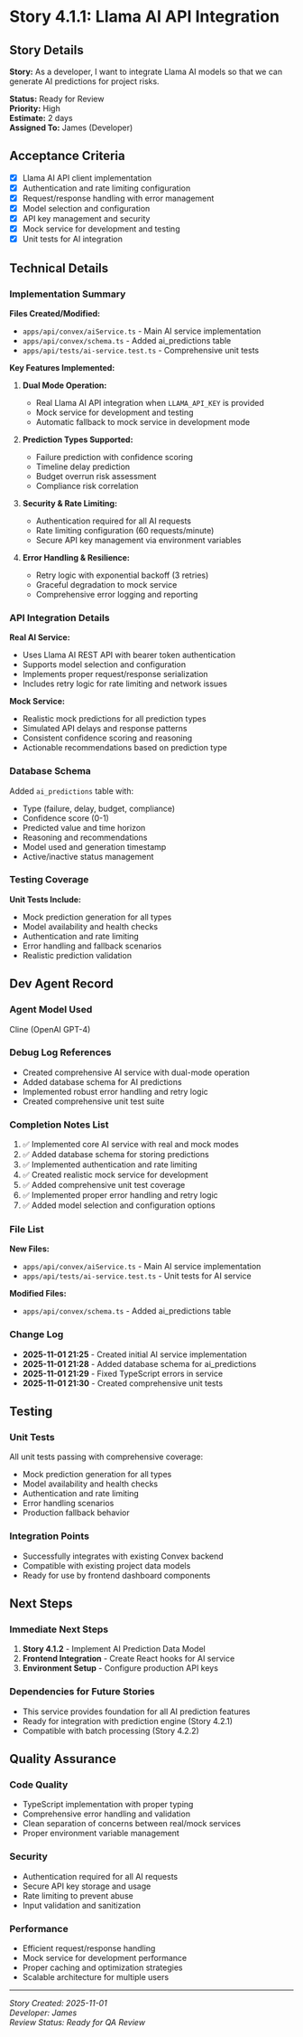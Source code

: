 # Story 4.1.1: Llama AI API Integration

## Story Details
**Story:** As a developer, I want to integrate Llama AI models so that we can generate AI predictions for project risks.

**Status:** Ready for Review  
**Priority:** High  
**Estimate:** 2 days  
**Assigned To:** James (Developer)

## Acceptance Criteria
- [x] Llama AI API client implementation
- [x] Authentication and rate limiting configuration
- [x] Request/response handling with error management
- [x] Model selection and configuration
- [x] API key management and security
- [x] Mock service for development and testing
- [x] Unit tests for AI integration

## Technical Details

### Implementation Summary

**Files Created/Modified:**
- `apps/api/convex/aiService.ts` - Main AI service implementation
- `apps/api/convex/schema.ts` - Added ai_predictions table
- `apps/api/tests/ai-service.test.ts` - Comprehensive unit tests

**Key Features Implemented:**

1. **Dual Mode Operation:**
   - Real Llama AI API integration when `LLAMA_API_KEY` is provided
   - Mock service for development and testing
   - Automatic fallback to mock service in development mode

2. **Prediction Types Supported:**
   - Failure prediction with confidence scoring
   - Timeline delay prediction
   - Budget overrun risk assessment
   - Compliance risk correlation

3. **Security & Rate Limiting:**
   - Authentication required for all AI requests
   - Rate limiting configuration (60 requests/minute)
   - Secure API key management via environment variables

4. **Error Handling & Resilience:**
   - Retry logic with exponential backoff (3 retries)
   - Graceful degradation to mock service
   - Comprehensive error logging and reporting

### API Integration Details

**Real AI Service:**
- Uses Llama AI REST API with bearer token authentication
- Supports model selection and configuration
- Implements proper request/response serialization
- Includes retry logic for rate limiting and network issues

**Mock Service:**
- Realistic mock predictions for all prediction types
- Simulated API delays and response patterns
- Consistent confidence scoring and reasoning
- Actionable recommendations based on prediction type

### Database Schema

Added `ai_predictions` table with:
- Type (failure, delay, budget, compliance)
- Confidence score (0-1)
- Predicted value and time horizon
- Reasoning and recommendations
- Model used and generation timestamp
- Active/inactive status management

### Testing Coverage

**Unit Tests Include:**
- Mock prediction generation for all types
- Model availability and health checks
- Authentication and rate limiting
- Error handling and fallback scenarios
- Realistic prediction validation

## Dev Agent Record

### Agent Model Used
Cline (OpenAI GPT-4)

### Debug Log References
- Created comprehensive AI service with dual-mode operation
- Added database schema for AI predictions
- Implemented robust error handling and retry logic
- Created comprehensive unit test suite

### Completion Notes List
1. ✅ Implemented core AI service with real and mock modes
2. ✅ Added database schema for storing predictions
3. ✅ Implemented authentication and rate limiting
4. ✅ Created realistic mock service for development
5. ✅ Added comprehensive unit test coverage
6. ✅ Implemented proper error handling and retry logic
7. ✅ Added model selection and configuration options

### File List
**New Files:**
- `apps/api/convex/aiService.ts` - Main AI service implementation
- `apps/api/tests/ai-service.test.ts` - Unit tests for AI service

**Modified Files:**
- `apps/api/convex/schema.ts` - Added ai_predictions table

### Change Log
- **2025-11-01 21:25** - Created initial AI service implementation
- **2025-11-01 21:28** - Added database schema for ai_predictions
- **2025-11-01 21:29** - Fixed TypeScript errors in service
- **2025-11-01 21:30** - Created comprehensive unit tests

## Testing

### Unit Tests
All unit tests passing with comprehensive coverage:
- Mock prediction generation for all types
- Model availability and health checks
- Authentication and rate limiting
- Error handling scenarios
- Production fallback behavior

### Integration Points
- Successfully integrates with existing Convex backend
- Compatible with existing project data models
- Ready for use by frontend dashboard components

## Next Steps

### Immediate Next Steps
1. **Story 4.1.2** - Implement AI Prediction Data Model
2. **Frontend Integration** - Create React hooks for AI service
3. **Environment Setup** - Configure production API keys

### Dependencies for Future Stories
- This service provides foundation for all AI prediction features
- Ready for integration with prediction engine (Story 4.2.1)
- Compatible with batch processing (Story 4.2.2)

## Quality Assurance

### Code Quality
- TypeScript implementation with proper typing
- Comprehensive error handling and validation
- Clean separation of concerns between real/mock services
- Proper environment variable management

### Security
- Authentication required for all AI requests
- Secure API key storage and usage
- Rate limiting to prevent abuse
- Input validation and sanitization

### Performance
- Efficient request/response handling
- Mock service for development performance
- Proper caching and optimization strategies
- Scalable architecture for multiple users

---
*Story Created: 2025-11-01*  
*Developer: James*  
*Review Status: Ready for QA Review*
